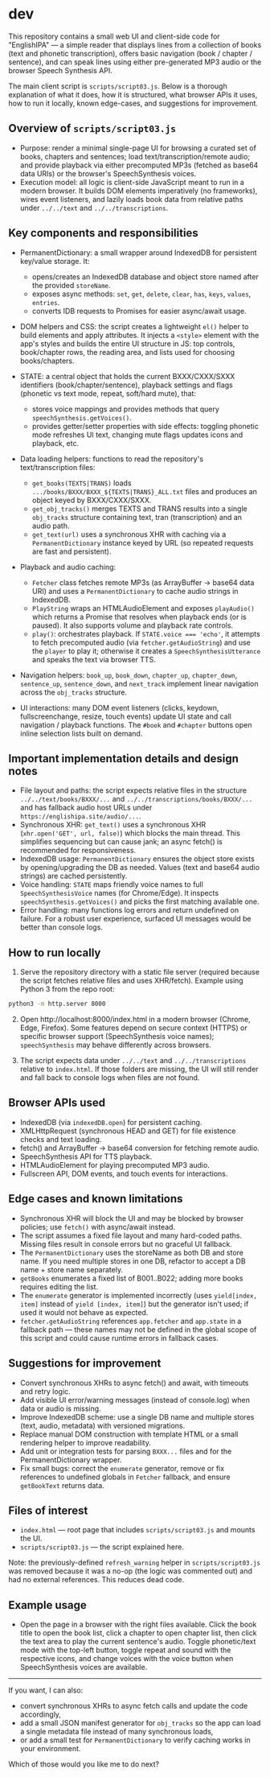 # dev

This repository contains a small web UI and client-side code for "EnglishIPA" — a simple reader that displays lines from a collection of books (text and phonetic transcription), offers basic navigation (book / chapter / sentence), and can speak lines using either pre-generated MP3 audio or the browser Speech Synthesis API.

The main client script is `scripts/script03.js`. Below is a thorough explanation of what it does, how it is structured, what browser APIs it uses, how to run it locally, known edge-cases, and suggestions for improvement.

## Overview of `scripts/script03.js`

- Purpose: render a minimal single-page UI for browsing a curated set of books, chapters and sentences; load text/transcription/remote audio; and provide playback via either precomputed MP3s (fetched as base64 data URIs) or the browser's SpeechSynthesis voices.
- Execution model: all logic is client-side JavaScript meant to run in a modern browser. It builds DOM elements imperatively (no frameworks), wires event listeners, and lazily loads book data from relative paths under `../../text` and `../../transcriptions`.

## Key components and responsibilities

- PermanentDictionary: a small wrapper around IndexedDB for persistent key/value storage. It:
	- opens/creates an IndexedDB database and object store named after the provided `storeName`.
	- exposes async methods: `set`, `get`, `delete`, `clear`, `has`, `keys`, `values`, `entries`.
	- converts IDB requests to Promises for easier async/await usage.

- DOM helpers and CSS: the script creates a lightweight `el()` helper to build elements and apply attributes. It injects a `<style>` element with the app's styles and builds the entire UI structure in JS: top controls, book/chapter rows, the reading area, and lists used for choosing books/chapters.

- STATE: a central object that holds the current BXXX/CXXX/SXXX identifiers (book/chapter/sentence), playback settings and flags (phonetic vs text mode, repeat, soft/hard mute), that:
	- stores voice mappings and provides methods that query `speechSynthesis.getVoices()`.
	- provides getter/setter properties with side effects: toggling phonetic mode refreshes UI text, changing mute flags updates icons and playback, etc.

- Data loading helpers: functions to read the repository's text/transcription files:
	- `get_books(TEXTS|TRANS)` loads `.../books/BXXX/BXXX_${TEXTS|TRANS}_ALL.txt` files and produces an object keyed by BXXX/CXXX/SXXX.
	- `get_obj_tracks()` merges TEXTS and TRANS results into a single `obj_tracks` structure containing text, tran (transcription) and an audio path.
	- `get_text(url)` uses a synchronous XHR with caching via a `PermanentDictionary` instance keyed by URL (so repeated requests are fast and persistent).

- Playback and audio caching:
	- `Fetcher` class fetches remote MP3s (as ArrayBuffer -> base64 data URI) and uses a `PermanentDictionary` to cache audio strings in IndexedDB.
	- `PlayString` wraps an HTMLAudioElement and exposes `playAudio()` which returns a Promise that resolves when playback ends (or is paused). It also supports volume and playback rate controls.
	- `play()`: orchestrates playback. If `STATE.voice === 'echo'`, it attempts to fetch precomputed audio (via `fetcher.getAudioString`) and use the `player` to play it; otherwise it creates a `SpeechSynthesisUtterance` and speaks the text via browser TTS.

- Navigation helpers: `book_up`, `book_down`, `chapter_up`, `chapter_down`, `sentence_up`, `sentence_down`, and `next_track` implement linear navigation across the `obj_tracks` structure.

- UI interactions: many DOM event listeners (clicks, keydown, fullscreenchange, resize, touch events) update UI state and call navigation / playback functions. The `#book` and `#chapter` buttons open inline selection lists built on demand.

## Important implementation details and design notes

- File layout and paths: the script expects relative files in the structure `../../text/books/BXXX/...` and `../../transcriptions/books/BXXX/...` and has fallback audio host URLs under `https://englishipa.site/audio/...`.
- Synchronous XHR: `get_text()` uses a synchronous XHR (`xhr.open('GET', url, false)`) which blocks the main thread. This simplifies sequencing but can cause jank; an async fetch() is recommended for responsiveness.
- IndexedDB usage: `PermanentDictionary` ensures the object store exists by opening/upgrading the DB as needed. Values (text and base64 audio strings) are cached persistently.
- Voice handling: `STATE` maps friendly voice names to full `SpeechSynthesisVoice` names (for Chrome/Edge). It inspects `speechSynthesis.getVoices()` and picks the first matching available one.
- Error handling: many functions log errors and return undefined on failure. For a robust user experience, surfaced UI messages would be better than console logs.

## How to run locally

1. Serve the repository directory with a static file server (required because the script fetches relative files and uses XHR/fetch). Example using Python 3 from the repo root:

```bash
python3 -m http.server 8000
```

2. Open http://localhost:8000/index.html in a modern browser (Chrome, Edge, Firefox). Some features depend on secure context (HTTPS) or specific browser support (SpeechSynthesis voice names); `speechSynthesis` may behave differently across browsers.

3. The script expects data under `../../text` and `../../transcriptions` relative to `index.html`. If those folders are missing, the UI will still render and fall back to console logs when files are not found.

## Browser APIs used

- IndexedDB (via `indexedDB.open`) for persistent caching.
- XMLHttpRequest (synchronous HEAD and GET) for file existence checks and text loading.
- fetch() and ArrayBuffer -> base64 conversion for fetching remote audio.
- SpeechSynthesis API for TTS playback.
- HTMLAudioElement for playing precomputed MP3 audio.
- Fullscreen API, DOM events, and touch events for interactions.

## Edge cases and known limitations

- Synchronous XHR will block the UI and may be blocked by browser policies; use `fetch()` with async/await instead.
- The script assumes a fixed file layout and many hard-coded paths. Missing files result in console errors but no graceful UI fallback.
- The `PermanentDictionary` uses the storeName as both DB and store name. If you need multiple stores in one DB, refactor to accept a DB name + store name separately.
- `getBooks` enumerates a fixed list of B001..B022; adding more books requires editing the list.
- The `enumerate` generator is implemented incorrectly (uses `yield[index, item]` instead of `yield [index, item]`) but the generator isn't used; if used it would not behave as expected.
- `fetcher.getAudioString` references `app.fetcher` and `app.state` in a fallback path — these names may not be defined in the global scope of this script and could cause runtime errors in fallback cases.

## Suggestions for improvement

- Convert synchronous XHRs to async fetch() and await, with timeouts and retry logic.
- Add visible UI error/warning messages (instead of console.log) when data or audio is missing.
- Improve IndexedDB scheme: use a single DB name and multiple stores (text, audio, metadata) with versioned migrations.
- Replace manual DOM construction with template HTML or a small rendering helper to improve readability.
- Add unit or integration tests for parsing `BXXX...` files and for the PermanentDictionary wrapper.
- Fix small bugs: correct the `enumerate` generator, remove or fix references to undefined globals in `Fetcher` fallback, and ensure `getBookText` returns data.

## Files of interest

- `index.html` — root page that includes `scripts/script03.js` and mounts the UI.
- `scripts/script03.js` — the script explained here.

Note: the previously-defined `refresh_warning` helper in `scripts/script03.js` was removed because it was a no-op (the logic was commented out) and had no external references. This reduces dead code.

## Example usage

- Open the page in a browser with the right files available. Click the book title to open the book list, click a chapter to open chapter list, then click the text area to play the current sentence's audio. Toggle phonetic/text mode with the top-left button, toggle repeat and sound with the respective icons, and change voices with the voice button when SpeechSynthesis voices are available.

---

If you want, I can also:
- convert synchronous XHRs to async fetch calls and update the code accordingly,
- add a small JSON manifest generator for `obj_tracks` so the app can load a single metadata file instead of many synchronous loads,
- or add a small test for `PermanentDictionary` to verify caching works in your environment.

Which of those would you like me to do next?
